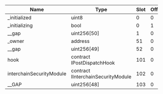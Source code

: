 | Name                     | Type                               | Slot | Offset | Bytes | Contract                                         |
| ------------------------ | ---------------------------------- | ---- | ------ | ----- | ------------------------------------------------ |
| \_initialized            | uint8                              | 0    | 0      | 1     | contracts/client/MailboxClient.sol:MailboxClient |
| \_initializing           | bool                               | 0    | 1      | 1     | contracts/client/MailboxClient.sol:MailboxClient |
| \_\_gap                  | uint256[50]                        | 1    | 0      | 1600  | contracts/client/MailboxClient.sol:MailboxClient |
| \_owner                  | address                            | 51   | 0      | 20    | contracts/client/MailboxClient.sol:MailboxClient |
| \_\_gap                  | uint256[49]                        | 52   | 0      | 1568  | contracts/client/MailboxClient.sol:MailboxClient |
| hook                     | contract IPostDispatchHook         | 101  | 0      | 20    | contracts/client/MailboxClient.sol:MailboxClient |
| interchainSecurityModule | contract IInterchainSecurityModule | 102  | 0      | 20    | contracts/client/MailboxClient.sol:MailboxClient |
| \_\_GAP                  | uint256[48]                        | 103  | 0      | 1536  | contracts/client/MailboxClient.sol:MailboxClient |
